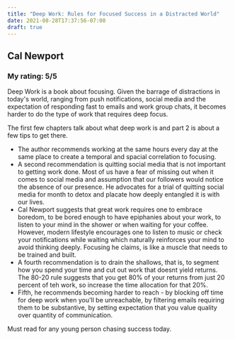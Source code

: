 ```yaml
---
title: "Deep Work: Rules for Focused Success in a Distracted World"
date: 2021-08-28T17:37:56-07:00
draft: true
---
```

## Cal Newport
### My rating: 5/5

Deep Work is a book about focusing. Given the barrage of distractions in today's world, ranging from push notifications, social media and the expectation of responding fast to emails and work group chats, it becomes harder to do the type of work that requires deep focus. 

The first few chapters talk about what deep work is and part 2 is about a few tips to get there. 
- The author recommends working at the same hours every day at the same place to create a temporal and spacial correlation to focusing. 
- A second recommendation is quitting social media that is not important to getting work done. Most of us have a fear of missing out when it comes to social media and assumption that our followers would notice the absence of our presence. He advocates for a trial of quitting social media for month to detox and placate how deeply entangled it is with our lives. 
- Cal Newport suggests that great work requires one to embrace boredom, to be bored enough to have epiphanies about your work, to listen to your mind in the shower or when waiting for your coffee. However, modern lifestyle encourages one to listen to music or check your notifications while waiting which naturally reinforces your mind to avoid thinking deeply. Focusing he claims, is like a muscle that needs to be trained and built. 
- A fourth recommendation is to drain the shallows, that is, to segment how you spend your time and cut out work that doesnt yield returns. The 80-20 rule suggests that you get 80% of your returns from just 20 percent of teh work, so increase the time allocation for that 20%. 
- Fifth, he recommends becoming harder to reach - by blocking off time for deep work when you'll be unreachable, by filtering emails requiring them to be substantive, by setting expectation that you value quality over quantity of communication.

Must read for any young person chasing success today.

